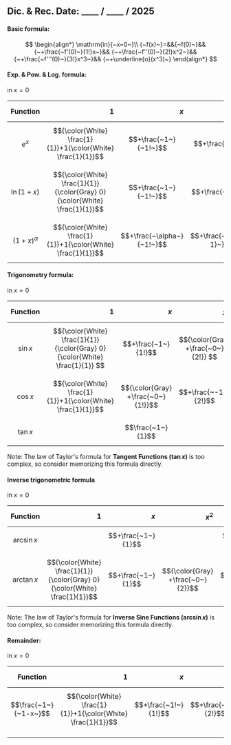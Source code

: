 ## Dic. & Rec. Date: \_\_\_\_ / \_\_\_\_ / 2025
#### Basic formula:
$$
\begin{align*}
\mathrm{in}{~x=0~}\\
{~f(x)~}=&&{~f(0)~}&&
{~+\frac{~f'(0)~}{1!}x~}&&
{~+\frac{~f''(0)~}{2!}x^2~}&&
{~+\frac{~f'''(0)~}{3!}x^3~}&&
{~+\underline{o}(x^3)~}
\end{align*}
$$
#### Exp. & Pow. & Log. formula:
$\mathrm{in}{~x=0~}$

| Function         |                                                                         $1$ |                        $x$ |                                $x^2$ |                                          $x^3$ | $\underline{o}(x^3)$ |
| ---------------- | --------------------------------------------------------------------------: | -------------------------: | -----------------------------------: | ---------------------------------------------: | -------------------- |
| $$e^x$$          |                $${\color{White} \frac{1}{1}}+1{\color{White} \frac{1}{1}}$$ |      $$+\frac{~1~}{~1!~}$$ |                $$+\frac{~1~}{~2!~}$$ |                          $$+\frac{~1~}{~3!~}$$ |                      |
| $$\ln(1+x)$$     | $${\color{White} \frac{1}{1}}{\color{Gray} 0} {\color{White} \frac{1}{1}}$$ |      $$+\frac{~1~}{~1!~}$$ |               $$+\frac{~-1~}{~2!~}$$ |                          $$+\frac{~1~}{~3!~}$$ |                      |
| $$(1+x)^\alpha$$ |                $${\color{White} \frac{1}{1}}+1{\color{White} \frac{1}{1}}$$ | $$+\frac{~\alpha~}{~1!~}$$ | $$+\frac{~\alpha(\alpha-1)~}{~2!~}$$ | $$+\frac{~\alpha(\alpha-1)(\alpha-2)~}{~3!~}$$ |                      |

#### Trigonometry formula:
$\mathrm{in}{~x=0~}$

| Function   |                                                                         $1$ |                                $x$ |                               $x^2$ |                              $x^3$ | $\underline{o}(x^3)$ |
| ---------- | --------------------------------------------------------------------------: | ---------------------------------: | ----------------------------------: | ---------------------------------: | -------------------- |
| $$\sin x$$ | $${\color{White} \frac{1}{1}}{\color{Gray} 0}{\color{White} \frac{1}{1}} $$ |                $$+\frac{~1~}{1!}$$ | $${\color{Gray} +\frac{~0~}{2!}} $$ |               $$+\frac{~-1~}{3!}$$ |                      |
| $$\cos x$$ |                $${\color{White} \frac{1}{1}}+1{\color{White} \frac{1}{1}}$$ | $${\color{Gray} +\frac{~0~}{1!}}$$ |                $$+\frac{~-1~}{2!}$$ | $${\color{Gray} +\frac{~0~}{3!}}$$ |                      |
| $$\tan x$$ |                                                                        $$$$ |                  $$\frac{~1~}{1}$$ |                                $$$$ |                 $$+\frac{~1~}{3}$$ |                      |

Note: The law of Taylor's formula for **Tangent Functions ($\tan x$)** is too complex, so consider memorizing this formula directly.
#### Inverse trigonometric formula
$\mathrm{in}{~x=0~}$

| Function      |                                                                        $1$ |                $x$ |                             $x^2$ |               $x^3$ | $\underline{o}(x^3)$ |
| ------------- | -------------------------------------------------------------------------: | -----------------: | --------------------------------: | ------------------: | -------------------- |
| $$\arcsin x$$ |                                                                       $$$$ | $$+\frac{~1~}{1}$$ |                              $$$$ |  $$+\frac{~1~}{6}$$ |                      |
| $$\arctan x$$ | $${\color{White} \frac{1}{1}}{\color{Gray} 0}{\color{White} \frac{1}{1}}$$ | $$+\frac{~1~}{1}$$ | $${\color{Gray} +\frac{~0~}{2}}$$ | $$+\frac{~-1~}{3}$$ |                      |

Note: The law of Taylor's formula for **Inverse Sine Functions ($\arcsin x$)** is too complex, so consider memorizing this formula directly.
#### Remainder:
$\mathrm{in}{~x=0~}$

| Function              |                                                          $1$ |                  $x$ |                $x^2$ |                $x^3$ | $\underline{o}(x^3)$ |
| --------------------- | -----------------------------------------------------------: | -------------------: | -------------------: | -------------------: | -------------------- |
| $$\frac{~1~}{~1-x~}$$ | $${\color{White} \frac{1}{1}}+1{\color{White} \frac{1}{1}}$$ | $$+\frac{~1!~}{1!}$$ | $$+\frac{~2!~}{2!}$$ | $$+\frac{~3!~}{3!}$$ |                      |
| $$$$                  |                                                         $$$$ |                 $$$$ |                 $$$$ |                 $$$$ |                      |
